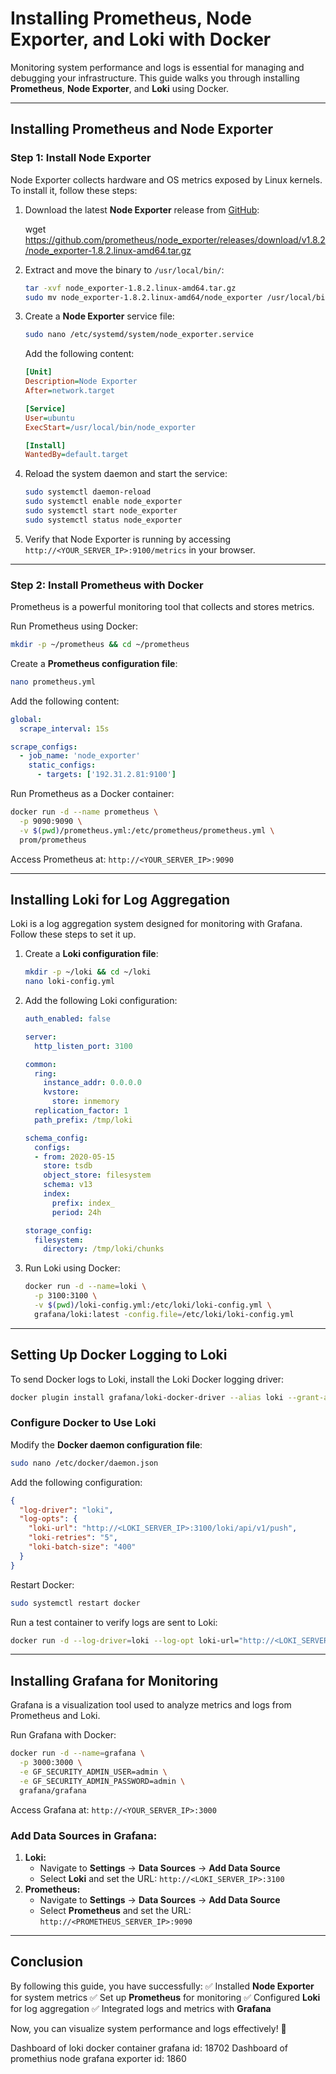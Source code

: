 # Installing Prometheus, Node Exporter, and Loki with Docker

Monitoring system performance and logs is essential for managing and debugging your infrastructure. This guide walks you through installing **Prometheus**, **Node Exporter**, and **Loki** using Docker.

---

## Installing Prometheus and Node Exporter

### Step 1: Install Node Exporter

Node Exporter collects hardware and OS metrics exposed by Linux kernels. To install it, follow these steps:

1. Download the latest **Node Exporter** release from [GitHub](https://github.com/prometheus/node_exporter/releases):
   
   wget https://github.com/prometheus/node_exporter/releases/download/v1.8.2/node_exporter-1.8.2.linux-amd64.tar.gz
   
2. Extract and move the binary to `/usr/local/bin/`:
   ```sh
   tar -xvf node_exporter-1.8.2.linux-amd64.tar.gz
   sudo mv node_exporter-1.8.2.linux-amd64/node_exporter /usr/local/bin/
   ```
3. Create a **Node Exporter** service file:
   ```sh
   sudo nano /etc/systemd/system/node_exporter.service
   ```
   Add the following content:
   ```ini
   [Unit]
   Description=Node Exporter
   After=network.target

   [Service]
   User=ubuntu
   ExecStart=/usr/local/bin/node_exporter

   [Install]
   WantedBy=default.target
   ```
4. Reload the system daemon and start the service:
   ```sh
   sudo systemctl daemon-reload
   sudo systemctl enable node_exporter
   sudo systemctl start node_exporter
   sudo systemctl status node_exporter
   ```
5. Verify that Node Exporter is running by accessing `http://<YOUR_SERVER_IP>:9100/metrics` in your browser.

---

### Step 2: Install Prometheus with Docker

Prometheus is a powerful monitoring tool that collects and stores metrics.

Run Prometheus using Docker:
```sh
mkdir -p ~/prometheus && cd ~/prometheus
```
Create a **Prometheus configuration file**:
```sh
nano prometheus.yml
```
Add the following content:
```yaml
global:
  scrape_interval: 15s

scrape_configs:
  - job_name: 'node_exporter'
    static_configs:
      - targets: ['192.31.2.81:9100']
```
Run Prometheus as a Docker container:
```sh
docker run -d --name prometheus \
  -p 9090:9090 \
  -v $(pwd)/prometheus.yml:/etc/prometheus/prometheus.yml \
  prom/prometheus
```
Access Prometheus at: `http://<YOUR_SERVER_IP>:9090`

---

## Installing Loki for Log Aggregation

Loki is a log aggregation system designed for monitoring with Grafana. Follow these steps to set it up.

1. Create a **Loki configuration file**:
   ```sh
   mkdir -p ~/loki && cd ~/loki
   nano loki-config.yml
   ```
2. Add the following Loki configuration:
   ```yaml
   auth_enabled: false

   server:
     http_listen_port: 3100

   common:
     ring:
       instance_addr: 0.0.0.0
       kvstore:
         store: inmemory
     replication_factor: 1
     path_prefix: /tmp/loki

   schema_config:
     configs:
     - from: 2020-05-15
       store: tsdb
       object_store: filesystem
       schema: v13
       index:
         prefix: index_
         period: 24h

   storage_config:
     filesystem:
       directory: /tmp/loki/chunks
   ```
3. Run Loki using Docker:
   ```sh
   docker run -d --name=loki \
     -p 3100:3100 \
     -v $(pwd)/loki-config.yml:/etc/loki/loki-config.yml \
     grafana/loki:latest -config.file=/etc/loki/loki-config.yml
   ```

---

## Setting Up Docker Logging to Loki

To send Docker logs to Loki, install the Loki Docker logging driver:
```sh
docker plugin install grafana/loki-docker-driver --alias loki --grant-all-permissions
```

### Configure Docker to Use Loki
Modify the **Docker daemon configuration file**:
```sh
sudo nano /etc/docker/daemon.json
```
Add the following configuration:
```json
{
  "log-driver": "loki",
  "log-opts": {
    "loki-url": "http://<LOKI_SERVER_IP>:3100/loki/api/v1/push",
    "loki-retries": "5",
    "loki-batch-size": "400"
  }
}
```
Restart Docker:
```sh
sudo systemctl restart docker
```

Run a test container to verify logs are sent to Loki:
```sh
docker run -d --log-driver=loki --log-opt loki-url="http://<LOKI_SERVER_IP>:3100/loki/api/v1/push" --name test-container alpine echo "Hello Loki"
```

---

## Installing Grafana for Monitoring

Grafana is a visualization tool used to analyze metrics and logs from Prometheus and Loki.

Run Grafana with Docker:
```sh
docker run -d --name=grafana \
  -p 3000:3000 \
  -e GF_SECURITY_ADMIN_USER=admin \
  -e GF_SECURITY_ADMIN_PASSWORD=admin \
  grafana/grafana
```

Access Grafana at: `http://<YOUR_SERVER_IP>:3000`

### Add Data Sources in Grafana:
1. **Loki:**
   - Navigate to **Settings** → **Data Sources** → **Add Data Source**
   - Select **Loki** and set the URL: `http://<LOKI_SERVER_IP>:3100`
2. **Prometheus:**
   - Navigate to **Settings** → **Data Sources** → **Add Data Source**
   - Select **Prometheus** and set the URL: `http://<PROMETHEUS_SERVER_IP>:9090`

---

## Conclusion

By following this guide, you have successfully:
✅ Installed **Node Exporter** for system metrics
✅ Set up **Prometheus** for monitoring
✅ Configured **Loki** for log aggregation
✅ Integrated logs and metrics with **Grafana**

Now, you can visualize system performance and logs effectively! 🚀

Dashboard of loki docker  container grafana id:   18702
Dashboard of promethius node grafana exporter id:  1860 

